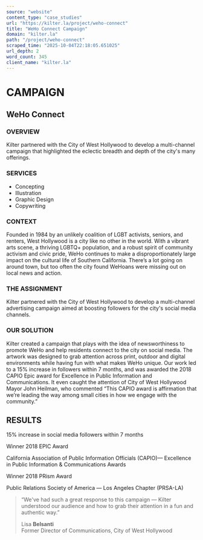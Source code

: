 ```yaml
---
source: "website"
content_type: "case_studies"
url: "https://kilter.la/project/weho-connect"
title: "WeHo Connect Campaign"
domain: "kilter.la"
path: "/project/weho-connect"
scraped_time: "2025-10-04T22:18:05.651025"
url_depth: 2
word_count: 345
client_name: "kilter.la"
---
```


# CAMPAIGN

## WeHo Connect

### OVERVIEW

Kilter partnered with the City of West Hollywood to develop a multi-channel campaign that highlighted the eclectic breadth and depth of the city's many offerings.

### SERVICES

* Concepting
* Illustration
* Graphic Design
* Copywriting

### CONTEXT

Founded in 1984 by an unlikely coalition of LGBT activists, seniors, and renters, West Hollywood is a city like no other in the world. With a vibrant arts scene, a thriving LGBTQ+ population, and a robust spirit of community activism and civic pride, WeHo continues to make a disproportionately large impact on the cultural life of Southern California. There’s a lot going on around town, but too often the city found WeHoans were missing out on local news and action.

### THE ASSIGNMENT

Kilter partnered with the City of West Hollywood to develop a multi-channel advertising campaign aimed at boosting followers for the city's social media channels.

### OUR SOLUTION

Kilter created a campaign that plays with the idea of newsworthiness to promote WeHo and help residents connect to the city on social media. The artwork was designed to grab attention across print, outdoor and digital environments while having fun with what makes WeHo unique. Our work led to a 15% increase in followers within 7 months, and was awarded the 2018 CAPIO Epic award for Excellence in Public Information and Communications. It even caught the attention of City of West Hollywood Mayor John Heilman, who commented “This CAPIO award is affirmation that we’re leading the way among small cities in how we engage with the community.”

## RESULTS

15% increase in social media followers within 7 months

Winner 2018 EPIC Award

California Association of Public Information Officials (CAPIO)— Excellence in Public Information & Communications Awards

Winner 2018 PRism Award

Public Relations Society of America — Los Angeles Chapter (PRSA-LA)

> “We've had such a great response to this campaign — Kilter understood our audience and how to grab their attention in a fun and authentic way.”
> 
> Lisa **Belsanti**  
> Former Director of Communications, City of West Hollywood